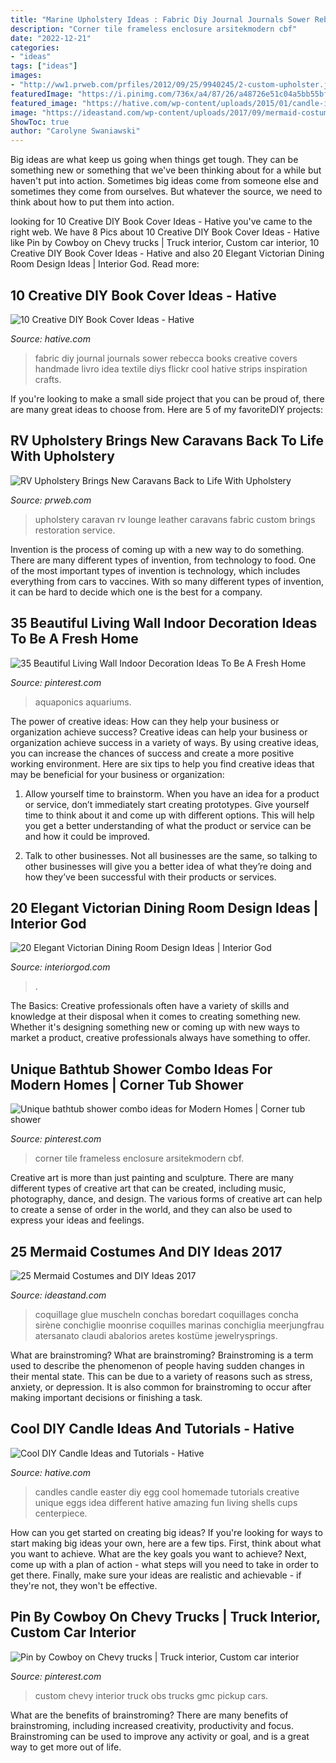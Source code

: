 ```yaml
---
title: "Marine Upholstery Ideas : Fabric Diy Journal Journals Sower Rebecca Books Creative Covers Handmade Livro Idea Textile Diys Flickr Cool Hative Strips Inspiration Crafts"
description: "Corner tile frameless enclosure arsitekmodern cbf"
date: "2022-12-21"
categories:
- "ideas"
tags: ["ideas"]
images:
- "http://ww1.prweb.com/prfiles/2012/09/25/9940245/2-custom-upholster.jpg"
featuredImage: "https://i.pinimg.com/736x/a4/87/26/a48726e51c04a5bb55bf7ff942ef0995.jpg"
featured_image: "https://hative.com/wp-content/uploads/2015/01/candle-ideas/2-cool-diy-candle-ideas-and-tutorials.jpg"
image: "https://ideastand.com/wp-content/uploads/2017/09/mermaid-costume-diy/11-mermaid-costume-diy-ideas-tutorials.jpg"
ShowToc: true
author: "Carolyne Swaniawski"
---
```



Big ideas are what keep us going when things get tough. They can be something new or something that we've been thinking about for a while but haven't put into action. Sometimes big ideas come from someone else and sometimes they come from ourselves. But whatever the source, we need to think about how to put them into action.

	

		
looking for 10 Creative DIY Book Cover Ideas - Hative you've came to the right web. We have 8 Pics about 10 Creative DIY Book Cover Ideas - Hative like Pin by Cowboy on Chevy trucks | Truck interior, Custom car interior, 10 Creative DIY Book Cover Ideas - Hative and also 20 Elegant Victorian Dining Room Design Ideas | Interior God. Read more:
		
    
## 10 Creative DIY Book Cover Ideas - Hative

<img loading=lazy src="https://hative.com/wp-content/uploads/2014/09/diy-book-cover-ideas/9-fabric-cover-idea.jpg" onerror="this.onerror=null;this.src='https://tse4.mm.bing.net/th?id=OIP.1-2KxgCFvQz54Rzd8kNfPAHaJ7&amp;pid=15.1';" alt="10 Creative DIY Book Cover Ideas - Hative">

_Source: hative.com_

>fabric diy journal journals sower rebecca books creative covers handmade livro idea textile diys flickr cool hative strips inspiration crafts. 

	

If you're looking to make a small side project that you can be proud of, there are many great ideas to choose from. Here are 5 of my favoriteDIY projects: 

    
## RV Upholstery Brings New Caravans Back To Life With Upholstery

<img loading=lazy src="http://ww1.prweb.com/prfiles/2012/09/25/9940245/2-custom-upholster.jpg" onerror="this.onerror=null;this.src='https://tse4.mm.bing.net/th?id=OIP.Gbm2GtCTlAYYaZjxyLfU0QHaEo&amp;pid=15.1';" alt="RV Upholstery Brings New Caravans Back to Life With Upholstery">

_Source: prweb.com_

>upholstery caravan rv lounge leather caravans fabric custom brings restoration service. 

	

Invention is the process of coming up with a new way to do something. There are many different types of invention, from technology to food. One of the most important types of invention is technology, which includes everything from cars to vaccines. With so many different types of invention, it can be hard to decide which one is the best for a company.

    
## 35 Beautiful Living Wall Indoor Decoration Ideas To Be A Fresh Home

<img loading=lazy src="https://i.pinimg.com/736x/a4/87/26/a48726e51c04a5bb55bf7ff942ef0995.jpg" onerror="this.onerror=null;this.src='https://tse3.mm.bing.net/th?id=OIP.p3FLpgfiTgve2orJf520ZwHaLl&amp;pid=15.1';" alt="35 Beautiful Living Wall Indoor Decoration Ideas To Be A Fresh Home">

_Source: pinterest.com_

>aquaponics aquariums. 

	

The power of creative ideas: How can they help your business or organization achieve success?
Creative ideas can help your business or organization achieve success in a variety of ways. By using creative ideas, you can increase the chances of success and create a more positive working environment. Here are six tips to help you find creative ideas that may be beneficial for your business or organization:
1. Allow yourself time to brainstorm. When you have an idea for a product or service, don’t immediately start creating prototypes. Give yourself time to think about it and come up with different options. This will help you get a better understanding of what the product or service can be and how it could be improved.

2. Talk to other businesses. Not all businesses are the same, so talking to other businesses will give you a better idea of what they’re doing and how they’ve been successful with their products or services.

    
## 20 Elegant Victorian Dining Room Design Ideas | Interior God

<img loading=lazy src="http://interiorgod.com/wp-content/uploads/2016/04/Elegant-Victorian-Style-Dining-Room-Designs-768x1025.jpeg" onerror="this.onerror=null;this.src='https://tse2.mm.bing.net/th?id=OIP.z9rDcuWUbercmM52OLr6bgHaJ4&amp;pid=15.1';" alt="20 Elegant Victorian Dining Room Design Ideas | Interior God">

_Source: interiorgod.com_

>. 

	

The Basics:
Creative professionals often have a variety of skills and knowledge at their disposal when it comes to creating something new. Whether it's designing something new or coming up with new ways to market a product, creative professionals always have something to offer.

    
## Unique Bathtub Shower Combo Ideas For Modern Homes | Corner Tub Shower

<img loading=lazy src="https://i.pinimg.com/736x/83/dc/72/83dc721fb28dc13973beab24154cf007.jpg" onerror="this.onerror=null;this.src='https://tse2.mm.bing.net/th?id=OIP.8MmfuInyW3n9MMqC1XH_YAHaJ4&amp;pid=15.1';" alt="Unique bathtub shower combo ideas for Modern Homes | Corner tub shower">

_Source: pinterest.com_

>corner tile frameless enclosure arsitekmodern cbf. 

	

Creative art is more than just painting and sculpture. There are many different types of creative art that can be created, including music, photography, dance, and design. The various forms of creative art can help to create a sense of order in the world, and they can also be used to express your ideas and feelings.

    
## 25 Mermaid Costumes And DIY Ideas 2017

<img loading=lazy src="https://ideastand.com/wp-content/uploads/2017/09/mermaid-costume-diy/11-mermaid-costume-diy-ideas-tutorials.jpg" onerror="this.onerror=null;this.src='https://tse3.mm.bing.net/th?id=OIP.j-oitD23LIqViHeXTVWjBgHaJ4&amp;pid=15.1';" alt="25 Mermaid Costumes and DIY Ideas 2017">

_Source: ideastand.com_

>coquillage glue muscheln conchas boredart coquillages concha sirène conchiglie moonrise coquilles marinas conchiglia meerjungfrau atersanato claudi abalorios aretes kostüme jewelrysprings. 

	

What are brainstroming?
What are brainstroming? Brainstroming is a term used to describe the phenomenon of people having sudden changes in their mental state. This can be due to a variety of reasons such as stress, anxiety, or depression. It is also common for brainstroming to occur after making important decisions or finishing a task.

    
## Cool DIY Candle Ideas And Tutorials - Hative

<img loading=lazy src="https://hative.com/wp-content/uploads/2015/01/candle-ideas/2-cool-diy-candle-ideas-and-tutorials.jpg" onerror="this.onerror=null;this.src='https://tse3.mm.bing.net/th?id=OIP.bO4osp98DEL224CFQpPAPAHaKo&amp;pid=15.1';" alt="Cool DIY Candle Ideas and Tutorials - Hative">

_Source: hative.com_

>candles candle easter diy egg cool homemade tutorials creative unique eggs idea different hative amazing fun living shells cups centerpiece. 

	

How can you get started on creating big ideas?
If you're looking for ways to start making big ideas your own, here are a few tips. First, think about what you want to achieve. What are the key goals you want to achieve? Next, come up with a plan of action - what steps will you need to take in order to get there. Finally, make sure your ideas are realistic and achievable - if they're not, they won't be effective.

    
## Pin By Cowboy On Chevy Trucks | Truck Interior, Custom Car Interior

<img loading=lazy src="https://i.pinimg.com/736x/96/ba/b7/96bab7d7264065d728c6363c5ccbe4c0.jpg" onerror="this.onerror=null;this.src='https://tse4.mm.bing.net/th?id=OIP.B0bfjEPVsgrYmg-slDMoHwHaE8&amp;pid=15.1';" alt="Pin by Cowboy on Chevy trucks | Truck interior, Custom car interior">

_Source: pinterest.com_

>custom chevy interior truck obs trucks gmc pickup cars. 

	

What are the benefits of brainstroming?
There are many benefits of brainstroming, including increased creativity, productivity and focus. Brainstroming can be used to improve any activity or goal, and is a great way to get more out of life.

